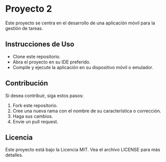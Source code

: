 # Proyecto 2

Este proyecto se centra en el desarrollo de una aplicación móvil para la gestión de tareas.

## Instrucciones de Uso

- Clone este repositorio.
- Abra el proyecto en su IDE preferido.
- Compile y ejecute la aplicación en su dispositivo móvil o emulador.

## Contribución

Si desea contribuir, siga estos pasos:

1. Fork este repositorio.
2. Cree una nueva rama con el nombre de su característica o corrección.
3. Haga sus cambios.
4. Envíe un pull request.

## Licencia

Este proyecto está bajo la Licencia MIT. Vea el archivo LICENSE para más detalles.
